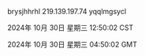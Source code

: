 brysjhhrhl 219.139.197.74 yqqlmgsycl

2024年 10月 30日 星期三 12:50:02 CST

2024年 10月 30日 星期三 04:50:02 GMT
